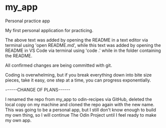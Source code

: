 # my_app
Personal practice app

My first personal application for practicing.

The above text was added by opening the README in a text editor via terminal using 'open README.md',
while this text was added by opening the README in VS Code via terminal using 'code .' while in the folder containing the README.

All confirmed changes are being committed with git.

Coding is overwhelming, but if you break everything down into bite size pieces, take it easy, one step at a time, you can progress exponentially.

------CHANGE OF PLANS------

I renamed the repo from my_app to odin-recipes via GitHub, deleted the local copy on my machine and cloned the repo again with the new name. This was going to be a personal app, but I still don't know enough to build my own thing, so I will continue The Odin Project until I feel ready to make my own app.